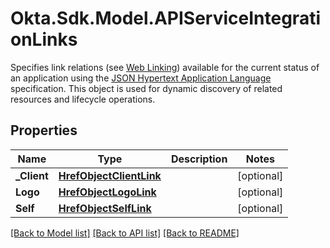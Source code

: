 # Okta.Sdk.Model.APIServiceIntegrationLinks
Specifies link relations (see [Web Linking](https://www.rfc-editor.org/rfc/rfc8288)) available for the current status of an application using the [JSON Hypertext Application Language](https://datatracker.ietf.org/doc/html/draft-kelly-json-hal-06) specification. This object is used for dynamic discovery of related resources and lifecycle operations.

## Properties

Name | Type | Description | Notes
------------ | ------------- | ------------- | -------------
**_Client** | [**HrefObjectClientLink**](HrefObjectClientLink.md) |  | [optional] 
**Logo** | [**HrefObjectLogoLink**](HrefObjectLogoLink.md) |  | [optional] 
**Self** | [**HrefObjectSelfLink**](HrefObjectSelfLink.md) |  | [optional] 

[[Back to Model list]](../README.md#documentation-for-models) [[Back to API list]](../README.md#documentation-for-api-endpoints) [[Back to README]](../README.md)


